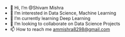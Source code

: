 - 👋 Hi, I’m @Shivam Mishra
- 👀 I’m interested in Data Science, Machine Learning
- 🌱 I’m currently learning Deep Learning
- 💞️ I’m looking to collaborate on Data Science Projects
- 📫 How to reach me ammishra8298@gmail.com

<!---
shivam00Mishra/shivam00Mishra is a ✨ special ✨ repository because its `README.md` (this file) appears on your GitHub profile.
You can click the Preview link to take a look at your changes.
--->
